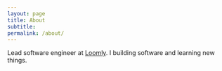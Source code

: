 ```yaml
---
layout: page
title: About
subtitle:
permalink: /about/
---
```


Lead software engineer at [Loomly](https://www.loomly.com).
I <i class='fa fa-heart'></i> building software and learning new things.
